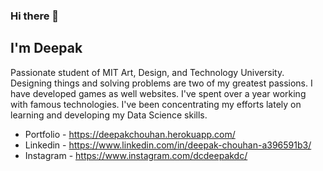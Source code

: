 ### Hi there 👋

## I'm Deepak

Passionate student of MIT Art, Design, and Technology University. Designing things and solving problems are two of my greatest passions. I have developed games as well websites. I've spent over a year working with famous technologies. I've been concentrating my efforts lately on learning and developing my Data Science skills.

- Portfolio - https://deepakchouhan.herokuapp.com/
- Linkedin - https://www.linkedin.com/in/deepak-chouhan-a396591b3/
- Instagram - https://www.instagram.com/dcdeepakdc/
